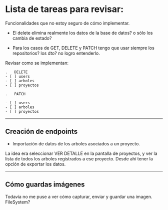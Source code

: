 # Lista de tareas para revisar:

Funcionalidades que no estoy seguro de cómo implementar.
- El delete elimina realmente los datos de la base de datos? o sólo los cambia de estado? 

- Para los casos de GET, DELETE y PATCH tengo que usar siempre los repositorios? los dto? no logro entenderlo.



Revisar como se implementan:


	.	DELETE  
    - [ ] users
    - [ ] arboles
    - [ ] proyectos

	.	PATCH 

    - [ ] users
    - [ ] arboles
    - [ ] proyectos

---

## Creación de endpoints 
- Importación de datos de los arboles asociados a un proyecto. 

La idea era seleccionar VER DETALLE en la pantalla de proyectos, y ver la lista de todos los arboles registrados a ese proyecto. Desde ahí tener la opción de exportar los datos. 

___
## Cómo guardas imágenes
Todavía no me puse a ver cómo capturar, enviar y guardar una imagen. FileSystem?
